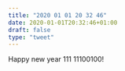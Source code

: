 ```yaml
---
title: "2020 01 01 20 32 46"
date: 2020-01-01T20:32:46+01:00
draft: false
type: "tweet"
---
```

Happy new year 111 11100100!
